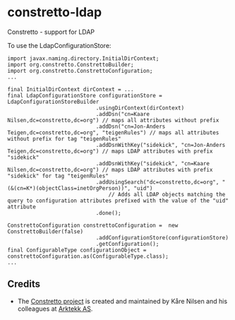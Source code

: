 constretto-ldap
===============

Constretto - support for LDAP

To use the LdapConfigurationStore:

    import javax.naming.directory.InitialDirContext;
    import org.constretto.ConstrettoBuilder;
    import org.constretto.ConstrettoConfiguration;
    ...
    
    final InitialDirContext dirContext = ...
    final LdapConfigurationStore configurationStore = LdapConfigurationStoreBuilder
								.usingDirContext(dirContext)
								.addDsn("cn=Kaare Nilsen,dc=constretto,dc=org") // maps all attributes without prefix
                                .addDsn("cn=Jon-Anders Teigen,dc=constretto,dc=org", "teigenRules") // maps all attributes without prefix for tag "teigenRules"
								.addDsnWithKey("sidekick", "cn=Jon-Anders Teigen,dc=constretto,dc=org") // maps LDAP attributes with prefix "sidekick"
								.addDsnWithKey("sidekick", "cn=Kaare Nilsen,dc=constretto,dc=org") // maps LDAP attributes with prefix "sidekick" for tag "teigenRules"
								.addUsingSearch("dc=constretto,dc=org", "(&(cn=K*)(objectClass=inetOrgPerson))", "uid")
								    // Adds all LDAP objects matching the query to configuration attributes prefixed with the value of the "uid" attribute
								.done();

    ConstrettoConfiguration constrettoConfiguration =  new ConstrettoBuilder(false)
								.addConfigurationStore(configurationStore)
								.getConfiguration();
    final ConfigurableType configurationObject = constrettoConfiguration.as(ConfigurableType.class);
    ...

Credits
-------------
* The [Constretto project](http://constretto.org/) is created and maintained by Kåre Nilsen and his colleagues at [Arktekk AS](http://www.arktekk.no).



